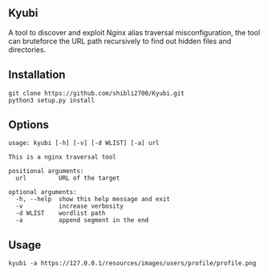 ## Kyubi

A tool to discover and exploit Nginx alias traversal misconfiguration, the tool can bruteforce the URL path recursively to find out hidden files and directories.

## Installation

```
git clone https://github.com/shibli2700/Kyubi.git
python3 setup.py install
```

## Options
```
usage: kyubi [-h] [-v] [-d WLIST] [-a] url

This is a nginx traversal tool

positional arguments:
  url         URL of the target

optional arguments:
  -h, --help  show this help message and exit
  -v          increase verbosity
  -d WLIST    wordlist path
  -a          append segment in the end
  ```

## Usage

```
kyubi -a https://127.0.0.1/resources/images/users/profile/profile.png
```
